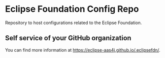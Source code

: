 # Eclipse Foundation Config Repo

Repository to host configurations related to the Eclipse Foundation.

## Self service of your GitHub organization

You can find more information at <https://eclipse-aas4j.github.io/.eclipsefdn/>.
